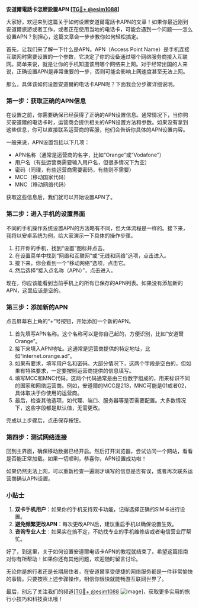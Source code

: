 **安道爾電話卡怎麽設置APN [[TG💪+ @esim1088](https://t.me/s/esim1088)]**

大家好，欢迎来到这篇关于如何设置安道爾電話卡APN的文章！如果你最近刚到安道爾旅游或者工作，或者正在使用当地的电话卡，可能会遇到一个问题——怎么设置APN？别担心，这篇文章会一步步教你如何轻松搞定。

首先，让我们来了解一下什么是APN。APN（Access Point Name）是手机连接互联网时需要设置的一个参数，它决定了你的设备通过哪个网络服务商接入互联网。简单来说，就是让你的手机知道该用哪个网络来上网。对于经常出国的人来说，正确设置APN是非常重要的一步，否则可能会影响上网速度甚至无法上网。

那么，具体该如何设置安道爾的电话卡APN呢？下面我会分步骤详细说明。

### 第一步：获取正确的APN信息

在设置之前，你需要确保已经获得了正确的APN设置信息。通常情况下，当你购买安道爾的电话卡时，运营商会提供相关的APN设置方法和参数。如果没有拿到这些信息，你可以直接联系运营商的客服，他们会告诉你具体的APN设置内容。

一般来说，APN设置包括以下几项：
- APN名称（通常是运营商的名字，比如“Orange”或“Vodafone”）
- 用户名（有些运营商需要输入用户名，但很多情况下为空）
- 密码（同理，有些运营商需要密码，有些则不需要）
- MCC（移动国家代码）
- MNC（移动网络代码）

获取这些信息后，我们就可以开始设置APN了。

### 第二步：进入手机的设置界面

不同的手机操作系统设置APN的方法略有不同，但大体流程是一样的。接下来，我将以安卓系统为例，给大家演示一下具体的操作步骤。

1. 打开你的手机，找到“设置”图标并点击。
2. 在设置菜单中找到“网络和互联网”或“无线和网络”选项，点击进入。
3. 接下来，你会看到一个“移动网络”选项，点击它。
4. 然后选择“接入点名称（APN）”，点击进入。

现在，你应该能看到当前手机上的所有已保存的APN列表。如果没有添加新的APN，这里应该是空的。

### 第三步：添加新的APN

点击屏幕右上角的“+”号按钮，开始添加一个新的APN。

1. 首先填写APN名称。这个名称可以是你自己起的，方便识别，比如“安道爾Orange”。
2. 接下来填入APN地址。这通常是运营商提供的特定地址，比如“internet.orange.ad”。
3. 如果有要求，填写用户名和密码。大部分情况下，这两个字段是空白的，但如果有特殊要求，一定要按照运营商提供的信息填写。
4. 填写MCC和MNC代码。这两个代码通常是由三位数字组成的，用来标识不同的国家和网络运营商。例如，安道爾的MCC是213，MNC可能是01或者02，具体取决于你使用的运营商。
5. 最后，检查其他选项，如代理、端口、服务器等是否需要配置。大多数情况下，这些字段都是默认值，无需更改。

完成以上步骤后，点击保存按钮。

### 第四步：测试网络连接

回到主界面，确保移动数据已经开启。然后打开浏览器，尝试访问一个网站，看看是否能正常加载。如果一切顺利，恭喜你，APN设置成功啦！

如果仍然无法上网，可以重新检查一遍刚才填写的信息是否有误，或者再次联系运营商确认APN设置。

### 小贴士

1. **双卡手机用户**：如果你的手机支持双卡功能，记得选择正确的SIM卡进行设置。
2. **避免频繁更改APN**：每次更改APN后，建议重启手机以确保设置生效。
3. **咨询专业人士**：如果实在搞不定，不妨找专业的手机维修店或者电信营业厅帮忙。

好了，到这里，关于如何设置安道爾电话卡APN的教程就结束了。希望这篇指南对你有所帮助！如果你还有其他问题，欢迎随时留言讨论。

无论你是旅行者还是长期居住者，在安道爾享受便捷的网络服务都是一件非常愉快的事情。只要按照上述步骤操作，相信你很快就能畅游互联网世界了。

最后，别忘了关注我们的频道[[TG💪+ @esim1088](https://t.me/s/esim1088) ![Image](https://i.postimg.cc/4NQfJmqS/Snipaste-2025-05-13-00-14-12.png)]，获取更多实用的旅行小技巧和科技资讯哦！